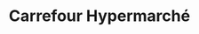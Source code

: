 ---
title: "Carrefour Hypermarché"
url: /ferney-voltaire/carrefour-hypermarche/
shop: supermarché
---